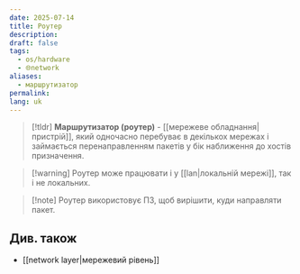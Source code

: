```yaml
---
date: 2025-07-14
title: Роутер
description: 
draft: false
tags:
  - os/hardware
  - 🌐network
aliases:
  - маршрутизатор
permalink: 
lang: uk
---
```


> [!tldr]
> **Маршрутизатор (роутер)** - [[мережеве обладнання|пристрій]], який одночасно перебуває в декількох мережах і займається перенаправленням пакетів у бік наближення до хостів призначення.

> [!warning] Роутер може працювати і у [[lan|локальній мережі]], так і не локальних.

> [!note] Роутер використовує ПЗ, щоб вирішити, куди направляти пакет.


## Див. також

- [[network layer|мережевий рівень]]